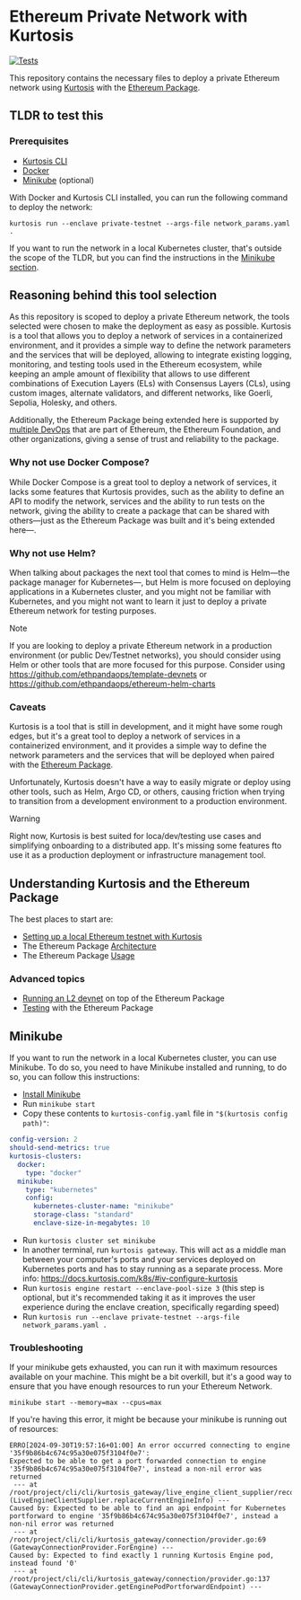 # Ethereum Private Network with Kurtosis

[![Tests](https://github.com/gustavovalverde/eth-private-network/actions/workflows/tests-k8s-run.yaml/badge.svg)](https://github.com/gustavovalverde/eth-private-network/actions/workflows/tests-k8s-run.yaml)

This repository contains the necessary files to deploy a private Ethereum network using [Kurtosis](https://www.kurtosis.com/) with the [Ethereum Package](https://github.com/ethpandaops/ethereum-package).

## TLDR to test this

### Prerequisites

- [Kurtosis CLI](https://docs.kurtosis.com/install/)
- [Docker](https://docs.docker.com/install/)
- [Minikube](https://kubernetes.io/docs/setup/) (optional)

With Docker and Kurtosis CLI installed, you can run the following command to deploy the network:

```shell
kurtosis run --enclave private-testnet --args-file network_params.yaml .
```

If you want to run the network in a local Kubernetes cluster, that's outside the scope of the TLDR, but you can find the instructions in the [Minikube section](#minikube).

## Reasoning behind this tool selection

As this repository is scoped to deploy a private Ethereum network, the tools selected were chosen to make the deployment as easy as possible. Kurtosis is a tool that allows you to deploy a network of services in a containerized environment, and it provides a simple way to define the network parameters and the services that will be deployed, allowing to integrate existing logging, monitoring, and testing tools used in the Ethereum ecosystem, while keeping an ample amount of flexibility that allows to use different combinations of Execution Layers (ELs) with Consensus Layers (CLs), using custom images, alternate validators, and different networks, like Goerli, Sepolia, Holesky, and others.

Additionally, the Ethereum Package being extended here is supported by [multiple DevOps](https://ethpandaops.io/team/) that are part of Ethereum, the Ethereum Foundation, and other organizations, giving a sense of trust and reliability to the package.

### Why not use Docker Compose?

While Docker Compose is a great tool to deploy a network of services, it lacks some features that Kurtosis provides, such as the ability to define an API to modify the network, services and the ability to run tests on the network, giving the ability to create a package that can be shared with others—just as the Ethereum Package was built and it's being extended here—.

### Why not use Helm?

When talking about packages the next tool that comes to mind is Helm—the package manager for Kubernetes—, but Helm is more focused on deploying applications in a Kubernetes cluster, and you might not be familiar with Kubernetes, and you might not want to learn it just to deploy a private Ethereum network for testing purposes.

> [!NOTE]
> If you are looking to deploy a private Ethereum network in a production environment (or public Dev/Testnet networks), you should consider using Helm or other tools that are more focused for this purpose. Consider using https://github.com/ethpandaops/template-devnets or https://github.com/ethpandaops/ethereum-helm-charts

### Caveats

Kurtosis is a tool that is still in development, and it might have some rough edges, but it's a great tool to deploy a network of services in a containerized environment, and it provides a simple way to define the network parameters and the services that will be deployed when paired with the [Ethereum Package](https://github.com/ethpandaops/ethereum-package).

Unfortunately, Kurtosis doesn't have a way to easily migrate or deploy using other tools, such as Helm, Argo CD, or others, causing friction when trying to transition from a development environment to a production environment.

> [!WARNING]
> Right now, Kurtosis is best suited for loca/dev/testing use cases and simplifying onboarding to a distributed app. It's missing some features fto use it as a production deployment or infrastructure management tool.

## Understanding Kurtosis and the Ethereum Package

The best places to start are:

- [Setting up a local Ethereum testnet with Kurtosis](https://docs.kurtosis.com/how-to-local-eth-testnet)
- The Ethereum Package [Architecture](https://github.com/ethpandaops/ethereum-package/blob/main/docs/architecture.md)
- The Ethereum Package [Usage](https://ethpandaops.io/posts/kurtosis-deep-dive/)

### Advanced topics

- [Running an L2 devnet](https://ethpandaops.io/posts/kurtosis-l2/) on top of the Ethereum Package
- [Testing](https://ethpandaops.io/posts/assertoor-introduction/) with the Ethereum Package

## Minikube

If you want to run the network in a local Kubernetes cluster, you can use Minikube. To do so, you need to have Minikube installed and running, to do so, you can follow this instructions:

- [Install Minikube](https://github.com/kubernetes/minikube)
- Run `minikube start`
- Copy these contents to `kurtosis-config.yaml` file in `"$(kurtosis config path)"`:

```yaml
config-version: 2
should-send-metrics: true
kurtosis-clusters:
  docker:
    type: "docker"
  minikube:
    type: "kubernetes"
    config:
      kubernetes-cluster-name: "minikube"
      storage-class: "standard"
      enclave-size-in-megabytes: 10
```

- Run `kurtosis cluster set minikube`
- In another terminal, run `kurtosis gateway`. This will act as a middle man between your computer's ports and your services deployed on Kubernetes ports and has to stay running as a separate process. More info: https://docs.kurtosis.com/k8s/#iv-configure-kurtosis
- Run `kurtosis engine restart --enclave-pool-size 3` (this step is optional, but it's recommended taking it as it improves the user experience during the enclave creation, specifically regarding speed)
- Run `kurtosis run --enclave private-testnet --args-file network_params.yaml .`

### Troubleshooting

If your minikube gets exhausted, you can run it with maximum resources available on your machine. This might be a bit overkill, but it's a good way to ensure that you have enough resources to run your Ethereum Network.

```shell
minikube start --memory=max --cpus=max
```

If you're having this error, it might be because your minikube is running out of resources:
  
```shell
ERRO[2024-09-30T19:57:16+01:00] An error occurred connecting to engine '35f9b86b4c674c95a30e075f3104f0e7':
Expected to be able to get a port forwarded connection to engine '35f9b86b4c674c95a30e075f3104f0e7', instead a non-nil error was returned
 --- at /root/project/cli/cli/kurtosis_gateway/live_engine_client_supplier/reconnecting_engine_client_supplier.go:160 (LiveEngineClientSupplier.replaceCurrentEngineInfo) ---
Caused by: Expected to be able to find an api endpoint for Kubernetes portforward to engine '35f9b86b4c674c95a30e075f3104f0e7', instead a non-nil error was returned
 --- at /root/project/cli/cli/kurtosis_gateway/connection/provider.go:69 (GatewayConnectionProvider.ForEngine) ---
Caused by: Expected to find exactly 1 running Kurtosis Engine pod, instead found '0'
 --- at /root/project/cli/cli/kurtosis_gateway/connection/provider.go:137 (GatewayConnectionProvider.getEnginePodPortforwardEndpoint) --- 
```
